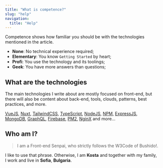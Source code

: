 ```yaml
---
title: "What is competence?"
slug: "help"
navigation:
  title: "Help"
---
```


Competence shows how familiar you should be with the technologies mentioned in the article.

- **None**: No technical experience required;
- **Elementary**: You know `Getting Started` by heart;
- **Profi**: You use the technology and its toolings;
- **Geek**: You have more answers than questions;

## What are the technologies

The main technologies I write about are mostly focused on front-end, but there will also be content about back-end, tools, clouds, patterns, best practices, and more.

[VueJS](https://vuejs.org/), [Nuxt](https://nuxt.com), [TailwindCSS](https://tailwindcss.com/), [TypeScript](https://www.typescriptlang.org/), [NodeJS](https://nodejs.org/), [NPM](https://www.npmjs.com/), [ExpressJS](https://expressjs.com/), [MongoDB](https://www.mongodb.com/), [GraphQL](https://graphql.org/), [Firebase](https://firebase.google.com/), [PM2](https://pm2.keymetrics.io/), [NginX](https://www.nginx.com/) and more...

## Who am I?

>I am a Front-end Senpai, who strictly follows the W3Code of Bushido!.

I like to use that phrase. Otherwise, I am **Kosta** and together with my family, I work and live in **Sofia**, **Bulgaria**.

